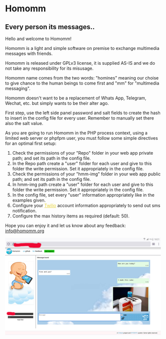 # Homomm
## Every person its messages..

Hello and welcome to Homomm!   
	   
Homomm is a light and simple software on premise to exchange multimedia messages with friends.  
	   
Homomm is released under GPLv3 license, it is supplied AS-IS and we do not take any responsibility for its misusage.  
	   
Homomm name comes from the two words: "homines" meaning our choise to give chance to the human beings to come first and "mm" for "multimedia messaging".  
     
Homomm doesn't want to be a replacement of Whats App, Telegram, Wechat, etc. but simply wants to be their alter ago.   
     
First step, use the left side panel password and salt fields to create the hash to insert in the config file for every user. Remember to manually set there also the salt value.   

As you are going to run Homomm in the PHP process context, using a limited web server or phpfpm user, you must follow some simple directives for an optimal first setup:  

<ol>
<li>Check the permissions of your "Repo" folder in your web app private path; and set its path in the config file.</li>
<li>In the Repo path create a "user" folder for each user and give to this folder the write permission. Set it appropriately in the config file.</li>
<li>Check the permissions of your "hmm-img" folder in your web app public path; and set its path in the config file.</li>  
<li>In hmm-img path create a "user" folder for each user and give to this folder the write permission. Set it appropriately in the config file.</li>  	
<li>In the config file, set every "user" information appropriately like in the examples given.</li>
<li>Configure your <a href="http://twilio.com" style="color:#e6d236;">Twilio</a> account information appropriately to send out sms notification.</li>	      
<li>Configure the max history items as required (default: 50).</li>	      
</ol>	
     
Hope you can enjoy it and let us know about any feedback: <a href="mailto:info@homomm.org" style="color:#e6d236;">info@homomm.org</a>
	   
 ![Homomm in action](/Public/static/res/screenshot2.jpg)
